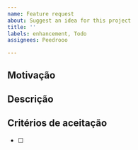 ```yaml
---
name: Feature request
about: Suggest an idea for this project
title: ''
labels: enhancement, Todo
assignees: Peedrooo

---
```


## Motivação


## Descrição


## Critérios de aceitação

- [ ]
